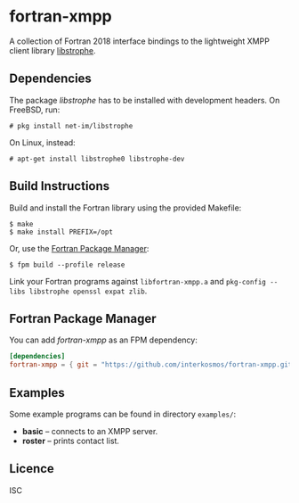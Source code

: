 # fortran-xmpp

A collection of Fortran 2018 interface bindings to the lightweight XMPP client
library [libstrophe](http://strophe.im/libstrophe/).

## Dependencies

The package _libstrophe_ has to be installed with development headers. On
FreeBSD, run:

```
# pkg install net-im/libstrophe
```

On Linux, instead:

```
# apt-get install libstrophe0 libstrophe-dev
```

## Build Instructions

Build and install the Fortran library using the provided Makefile:

```
$ make
$ make install PREFIX=/opt
```

Or, use the [Fortran Package Manager](https://github.com/fortran-lang/fpm):

```
$ fpm build --profile release
```

Link your Fortran programs against `libfortran-xmpp.a` and
`pkg-config --libs libstrophe openssl expat zlib`.

## Fortran Package Manager

You can add *fortran-xmpp* as an FPM dependency:

```toml
[dependencies]
fortran-xmpp = { git = "https://github.com/interkosmos/fortran-xmpp.git" }
```

## Examples

Some example programs can be found in directory `examples/`:

* **basic** – connects to an XMPP server.
* **roster** – prints contact list.

## Licence

ISC
